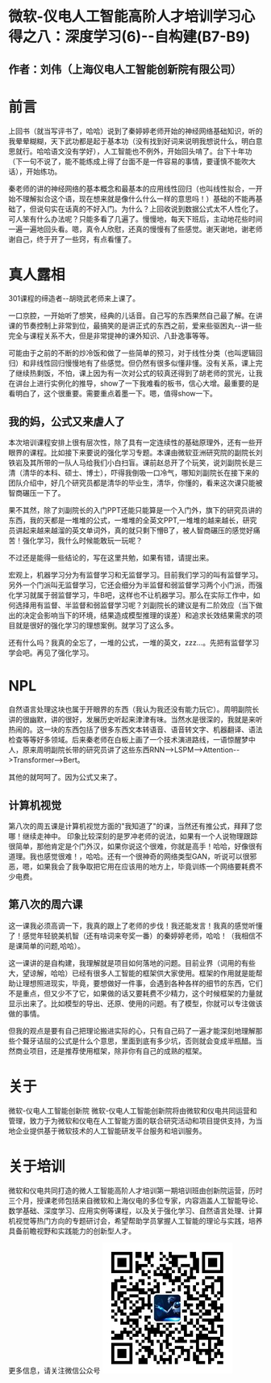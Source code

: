 # 微软-仪电人工智能高阶人才培训学习心得之八：深度学习(6)--自构建(B7-B9)
## 作者：刘伟（上海仪电人工智能创新院有限公司）

# 前言

上回书（就当写评书了，哈哈）说到了秦婷婷老师开始的神经网络基础知识，听的我晕晕糊糊，天下武功都是起于基本功（没有找到好词来说明我想说什么，明白意思就行。哈哈语文没有学好），人工智能也不例外，开始回头啃了。台下十年功（下一句不说了，能不能练成上得了台面不是一件容易的事情，要谨慎不能吹大话），开始练功。

秦老师的讲的神经网络的基本概念和最基本的应用线性回归（也叫线性拟合，一开始不理解拟合这个语，现在想来就是像什么什么一样的意思吗！）基础的不能再基础了，但说句实在话真的不好入门。为什么？上回收说到数据公式太不人性化了。可人笨有什么办法呢？只能多看了几遍了。慢慢地，每天下班后，主动地花些时间一遍一遍地回头看。嗯，真令人欣慰，还真的慢慢有了些感觉。谢天谢地，谢老师谢自己，终于开了一些窍，有点看懂了。


# 真人露相

301课程的缔造者--胡晓武老师来上课了。

一口京腔，一开始听了想笑，经典的儿话音。自己写的东西果然自己最了解。在讲课的节奏控制上非常到位，最搞笑的是讲正式的东西之前，爱来些驱困丸--讲一些完全与课程关系不大，但是非常提神的课外知识、八卦逸事等等。

可能由于之前的不断的炒冷饭和做了一些简单的预习，对于线性分类（也叫逻辑回归）和非线性回归慢慢地有了些感觉。但仍然有很多似懂非懂。没有关系，课上完了继续热剩饭，不怕，课上因为有一次对公式的较真还得到了胡老师的赏光，让我在讲台上进行实例化的推导，show了一下我难看的板书，信心大增。最重要的是看明白了，这个很重要。需要重点着墨一下。嗯，值得show一下。

## 我的妈，公式又来虐人了

本次培训课程安排上很有层次性，除了具有一定连续性的基础原理外，还有一些开眼界的课程。比如接下来要说的强化学习专题。本课由微软亚洲研究院的副院长刘铁岩及其所带的一队人马给我们小白扫盲。课前赵总开了个玩笑，说刘副院长是三清（清华的本科、硕士、博士），吓得我倒吸一口冷气，哪知刘副院长在接下来的团队介绍中，好几个研究员都是清华的毕业生，清华，你懂的，看来这次课只能被智商碾压一下了。

果不其然，除了刘副院长的入门PPT还能只能算是一个入门外，旗下的研究员讲的东西，我的天都是一堆堆的公式，一堆堆的全英文PPT,一堆堆的越来越长，研究员讲起来越来越溜的英文单词外，真的就只剩下懵B了，被人智商碾压的感觉好痛苦！强化学习，我什么时候能敢玩一玩呢？

不过还是能得一些结论的，写在这里共勉，如果有错，请提出来。

宏观上，机器学习分为有监督学习和无监督学习。目前我们学习的叫有监督学习。另外一个门派叫无监督学习，它还会细分为半监督和弱监督学习两个小门派，而强化学习就属于弱监督学习，牛B吧，这样也不让机器学习。那么在实际工作中，如何选择用有监督、半监督和弱监督学习呢？刘副院长的建议是有二阶效应（当下做出的决定会影响当下的环境，结果造成模型推理的误差）和追求长效结果需求的项目就是很好的强化学习的理想案例。就学习了这么多。

还有什么吗？我真的全忘了，一堆的公式，一堆的英文，zzz...。先把有监督学习学会吧。再见了强化学习。

# NPL

自然语言处理这块也属于开眼界的东西（我认为我还没有能力玩它）。周明副院长讲的很幽默，讲的很好，发展历史听起来津津有味。当然水是很深的，我就是来听热闹的。这一块的东西包括了很多东西文本转语音、语音转文字、机器翻译、语法检查等等好多领域。后来秦老师在白板上画了一个技术演进路线，一语惊醒梦中人，原来周明副院长带的研究员讲了这些东西RNN-->LSPM-->Attention-->Transformer-->Bert。

其他的就呵呵了。因为公式又来了。

## 计算机视觉

第八次的周五课是计算机视觉方面的"我知道了"的课，当然还有推公式，拜拜了您哪！继续走神中。
印象比较深刻的是罗冲老师的说法，如果有一个人说物理跟踪很简单，那他肯定是个门外汉，如果你说这个很难，你就是高手！哈哈，好像很有道理。我也感觉很难！，哈哈。还有一个很神奇的网络类型GAN，听说可以很邪恶，嗯，如果我会了我争取把它用在应该用的地方上，毕竟训练一个网络要耗费不少电费。

## 第八次的周六课

这一课我必须高调一下，我真的跟上了老师的步伐！我还能发言！我真的感觉听懂了！感觉年轻貌美机智（还有啥词来夸奖一番）的秦婷婷老师，哈哈！（我相信不是课简单的问题,哈哈）。

这一课讲的是自构建，我理解就是项目如何落地的问题。目前业界（词用的有些大，望谅解，哈哈）已经有很多人工智能的框架供大家使用。框架的作用就是能帮助让理想照进现实，毕竟，要想做好一件事，会遇到各种各样的细节的东西，它们不是重点，但又少不了它，如果做的话又要耗费不少精力，这个时候框架的力量就显示出来了。比如模型的导出、还原、使用的问题。有了模型，你就可以专注做该做的事情。

但我的观点是要有自己把理论搬进实际的心，只有自己码了一遍才能深刻地理解那些个聱牙诘屈的公式是什么个意思，里面到底有多少坑，否则就会变成半瓶醋。当然商业项目，还是推荐使用框架，除非你有自己的成熟的框架。

# 关于
微软-仪电人工智能创新院
微软-仪电人工智能创新院将由微软和仪电共同运营和管理，致力于为微软和仪电在人工智能方面的联合研究活动和项目提供支持，为当地企业提供基于微软技术的人工智能研发平台服务和培训服务。

# 关于培训
微软和仪电共同打造的微人工智能高阶人才培训第一期培训班由创新院运营，历时三个月，授课老师包括来自微软和上海仪电的多位专家，内容涵盖人工智能导论、数学基础、深度学习、应用实例等课程，以及关于强化学习、自然语言处理、计算机视觉等热门方向的专题研讨会，希望帮助学员掌握人工智能的理论与实践，培养具备前瞻视野和实践能力的创新型人才。

更多信息，请关注微信公众号
![二维码](./image/barcode.jpg)

